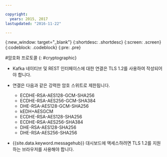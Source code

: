 ```yaml
---

copyright:
  years: 2015, 2017
lastupdated: "2016-11-22"

---
```


{:new_window: target="_blank"}
{:shortdesc: .shortdesc}
{:screen: .screen}
{:codeblock: .codeblock}
{:pre: .pre}


#암호화 프로토콜
{: #cryptographic}


*  Kafka 네이티브 및 REST 인터페이스에 대한 연결은 TLS 1.2를 사용하여 작성되어야 합니다. 
*  연결은 다음과 같은 강력한 암호 스위트로 제한됩니다. 

      * ECDHE-RSA-AES128-GCM-SHA256 
      * ECDHE-RSA-AES256-GCM-SHA384 
      * DHE-RSA-AES128-GCM-SHA256 
      * kEDH+AESGCM 
      * ECDHE-RSA-AES128-SHA256 
      * ECDHE-RSA-AES256-SHA384 
      * DHE-RSA-AES128-SHA256 
      * DHE-RSA-AES256-SHA256



*  {{site.data.keyword.messagehub}} 대시보드에
액세스하려면 TLS 1.2를 지원하는 브라우저를 사용해야 합니다. 
